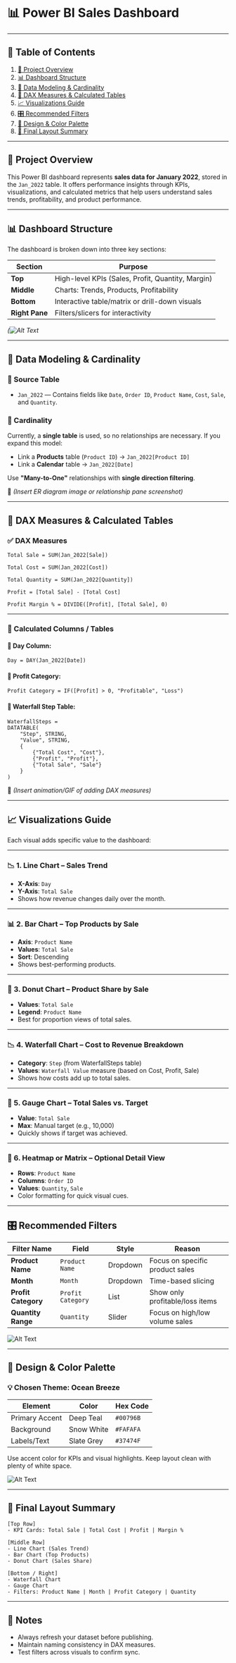 # 📊 Power BI Sales Dashboard 

---

## 📁 Table of Contents

1. [🔧 Project Overview](#-project-overview)
2. [📊 Dashboard Structure](#-dashboard-structure)
3. [🔁 Data Modeling & Cardinality](#-data-modeling--cardinality)
4. [🧮 DAX Measures & Calculated Tables](#-dax-measures--calculated-tables)
5. [📈 Visualizations Guide](#-visualizations-guide)
6. [🎛 Recommended Filters](#-recommended-filters)
7. [🎨 Design & Color Palette](#-design--color-palette)
8. [📌 Final Layout Summary](#-final-layout-summary)

---

## 🔧 Project Overview

This Power BI dashboard represents **sales data for January 2022**, stored in the `Jan_2022` table. It offers performance insights through KPIs, visualizations, and calculated metrics that help users understand sales trends, profitability, and product performance.

---

## 📊 Dashboard Structure

The dashboard is broken down into three key sections:

| Section        | Purpose                                           |
| -------------- | ------------------------------------------------- |
| **Top**        | High-level KPIs (Sales, Profit, Quantity, Margin) |
| **Middle**     | Charts: Trends, Products, Profitability           |
| **Bottom**     | Interactive table/matrix or drill-down visuals    |
| **Right Pane** | Filters/slicers for interactivity                 |

 *(![Alt Text](1.png)*

---

## 🔁 Data Modeling & Cardinality

### 📂 Source Table

- `Jan_2022` — Contains fields like `Date`, `Order ID`, `Product Name`, `Cost`, `Sale`, and `Quantity`.

### 🔄 Cardinality

Currently, a **single table** is used, so no relationships are necessary. If you expand this model:

- Link a **Products** table (`Product ID`) → `Jan_2022[Product ID]`
- Link a **Calendar** table → `Jan_2022[Date]`

Use **"Many-to-One"** relationships with **single direction filtering**.

🔗 *(Insert ER diagram image or relationship pane screenshot)*

---

## 🧮 DAX Measures & Calculated Tables

### ✅ DAX Measures

```dax
Total Sale = SUM(Jan_2022[Sale])

Total Cost = SUM(Jan_2022[Cost])

Total Quantity = SUM(Jan_2022[Quantity])

Profit = [Total Sale] - [Total Cost]

Profit Margin % = DIVIDE([Profit], [Total Sale], 0)
````

---

### 🧮 Calculated Columns / Tables

#### 🔹 Day Column:

```dax
Day = DAY(Jan_2022[Date])
```

#### 🔹 Profit Category:

```dax
Profit Category = IF([Profit] > 0, "Profitable", "Loss")
```

#### 🔹 Waterfall Step Table:

```dax
WaterfallSteps = 
DATATABLE(
    "Step", STRING,
    "Value", STRING,
    {
        {"Total Cost", "Cost"},
        {"Profit", "Profit"},
        {"Total Sale", "Sale"}
    }
)
```

🔗 *(Insert animation/GIF of adding DAX measures)*

---

## 📈 Visualizations Guide

Each visual adds specific value to the dashboard:

---

### 📉 1. Line Chart – Sales Trend

* **X-Axis**: `Day`
* **Y-Axis**: `Total Sale`
* Shows how revenue changes daily over the month.

---

### 📊 2. Bar Chart – Top Products by Sale

* **Axis**: `Product Name`
* **Values**: `Total Sale`
* **Sort**: Descending
* Shows best-performing products.

---

### 🧁 3. Donut Chart – Product Share by Sale

* **Values**: `Total Sale`
* **Legend**: `Product Name`
* Best for proportion views of total sales.

---

### 📉 4. Waterfall Chart – Cost to Revenue Breakdown

* **Category**: `Step` (from WaterfallSteps table)
* **Values**: `Waterfall Value` measure (based on Cost, Profit, Sale)
* Shows how costs add up to total sales.

---

### 🎯 5. Gauge Chart – Total Sales vs. Target

* **Value**: `Total Sale`
* **Max**: Manual target (e.g., 10,000)
* Quickly shows if target was achieved.

---

### 🧊 6. Heatmap or Matrix – Optional Detail View

* **Rows**: `Product Name`
* **Columns**: `Order ID`
* **Values**: `Quantity`, `Sale`
* Color formatting for quick visual cues.

---

## 🎛 Recommended Filters

| Filter Name         | Field             | Style    | Reason                          |
| ------------------- | ----------------- | -------- | ------------------------------- |
| **Product Name**    | `Product Name`    | Dropdown | Focus on specific product sales |
| **Month**           | `Month`           | Dropdown | Time-based slicing              |
| **Profit Category** | `Profit Category` | List     | Show only profitable/loss items |
| **Quantity Range**  | `Quantity`        | Slider   | Focus on high/low volume sales  |

![Alt Text](2.png)

---

## 🎨 Design & Color Palette

### 💡 Chosen Theme: Ocean Breeze

| Element        | Color      | Hex Code  |
| -------------- | ---------- | --------- |
| Primary Accent | Deep Teal  | `#00796B` |
| Background     | Snow White | `#FAFAFA` |
| Labels/Text    | Slate Grey | `#37474F` |

Use accent color for KPIs and visual highlights. Keep layout clean with plenty of white space.

![Alt Text](3.png)

---

## 📌 Final Layout Summary

```
[Top Row]
- KPI Cards: Total Sale | Total Cost | Profit | Margin %

[Middle Row]
- Line Chart (Sales Trend)
- Bar Chart (Top Products)
- Donut Chart (Sales Share)

[Bottom / Right]
- Waterfall Chart
- Gauge Chart
- Filters: Product Name | Month | Profit Category | Quantity
```

---

## 📎 Notes

* Always refresh your dataset before publishing.
* Maintain naming consistency in DAX measures.
* Test filters across visuals to confirm sync.

```
